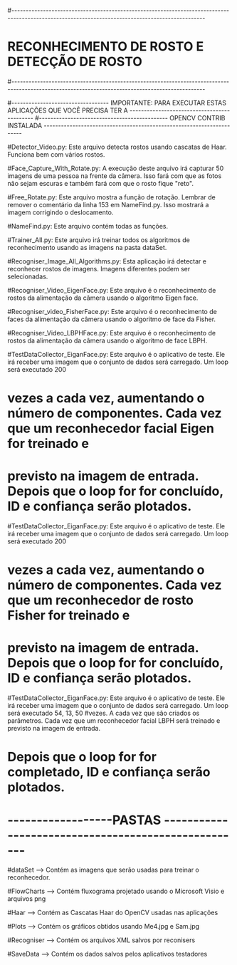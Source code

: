#-------------------------------------------------------------------------------------------------------------------------------------------------
#											RECONHECIMENTO DE ROSTO E DETECÇÃO DE ROSTO
#-------------------------------------------------------------------------------------------------------------------------------------------------

#---------------------------------- IMPORTANTE: PARA EXECUTAR ESTAS APLICAÇÕES QUE VOCÊ PRECISA TER A --------------------------------------------
#---------------------------------------------	OPENCV CONTRIB INSTALADA 	----------------------------------------------------------------------

#Detector_Video.py: 	      Este arquivo detecta rostos usando cascatas de Haar. Funciona bem com vários rostos.


#Face_Capture_With_Rotate.py: A execução deste arquivo irá capturar 50 imagens de uma pessoa na frente da câmera. Isso fará com que as fotos não sejam escuras e também fará com que o rosto fique "reto".


#Free_Rotate.py:  Este arquivo mostra a função de rotação. Lembrar de remover o comentário da linha 153 em NameFind.py. Isso mostrará a imagem corrigindo o deslocamento.


 
#NameFind.py:     Este arquivo contém todas as funções.


#Trainer_All.py:  Este arquivo irá treinar todos os algoritmos de reconhecimento usando as imagens na pasta dataSet.


#Recogniser_Image_All_Algorithms.py: Esta aplicação irá detectar e reconhecer rostos de imagens. Imagens diferentes podem ser selecionadas.


#Recogniser_Video_EigenFace.py:  Este arquivo é o reconhecimento de rostos da alimentação da câmera usando o algoritmo Eigen face.


#Recogniser_video_FisherFace.py: Este arquivo é o reconhecimento de faces da alimentação da câmera usando o algoritmo de face da Fisher.


#Recogniser_Video_LBPHFace.py:   Este arquivo é o reconhecimento de rostos da alimentação da câmera usando o algoritmo de face LBPH.


#TestDataCollector_EiganFace.py: Este arquivo é o aplicativo de teste. Ele irá receber uma imagem que o conjunto de dados será carregado. Um loop será executado 200
#                                vezes a cada vez, aumentando o número de componentes. Cada vez que um reconhecedor facial Eigen for treinado e
#                                previsto na imagem de entrada. Depois que o loop for for concluído, ID e confiança serão plotados.


#TestDataCollector_EiganFace.py: Este arquivo é o aplicativo de teste. Ele irá receber uma imagem que o conjunto de dados será carregado. Um loop será executado 200
#                                vezes a cada vez, aumentando o número de componentes. Cada vez que um reconhecedor de rosto Fisher for treinado e
#                                previsto na imagem de entrada. Depois que o loop for for concluído, ID e confiança serão plotados.


#TestDataCollector_EiganFace.py: Este arquivo é o aplicativo de teste. Ele irá receber uma imagem que o conjunto de dados será carregado. Um loop será executado 54, 13, 50 #vezes. A cada vez que são criados os parâmetros. Cada vez que um reconhecedor facial LBPH será treinado e previsto na imagem de entrada.
# Depois que o loop for for completado, ID e confiança serão plotados.

# ------------------PASTAS ----------------------------------------------------

#dataSet --> Contém as imagens que serão usadas para treinar o reconhecedor.

#FlowCharts --> Contém fluxograma projetado usando o Microsoft Visio e arquivos png

#Haar --> Contém as Cascatas Haar do OpenCV usadas nas aplicações

#Plots --> Contém os gráficos obtidos usando Me4.jpg e Sam.jpg

#Recogniser --> Contém os arquivos XML salvos por reconisers

#SaveData --> Contém os dados salvos pelos aplicativos testadores



